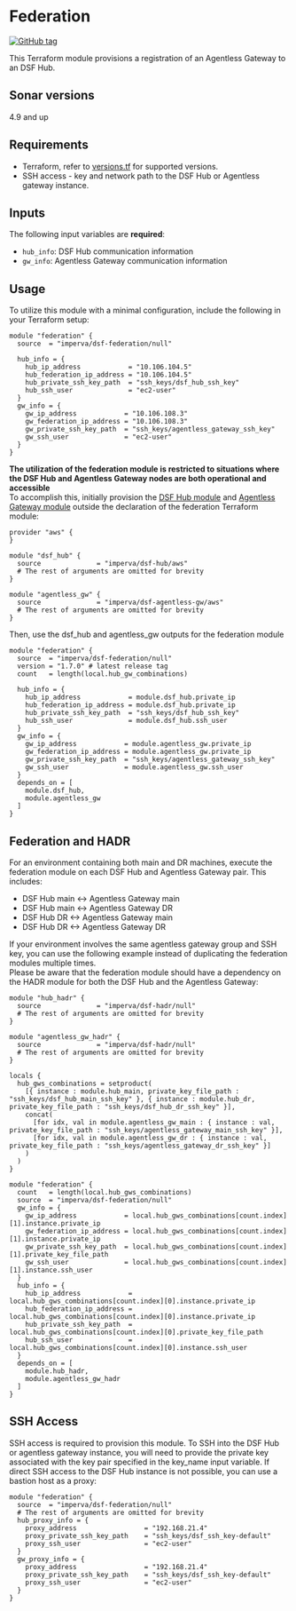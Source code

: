 # Federation
[![GitHub tag](https://img.shields.io/github/v/tag/imperva/dsfkit.svg)](https://github.com/imperva/dsfkit/tags)

This Terraform module provisions a registration of an Agentless Gateway to an DSF Hub.

## Sonar versions
4.9 and up

## Requirements
* Terraform, refer to [versions.tf](https://github.com/imperva/dsfkit/blob/master/modules/null/federation/versions.tf) for supported versions.
* SSH access - key and network path to the DSF Hub or Agentless gateway instance.

## Inputs

The following input variables are **required**:

* `hub_info`: DSF Hub communication information
* `gw_info`: Agentless Gateway communication information

## Usage

To utilize this module with a minimal configuration, include the following in your Terraform setup:

```
module "federation" {
  source  = "imperva/dsf-federation/null"

  hub_info = {
    hub_ip_address            = "10.106.104.5"
    hub_federation_ip_address = "10.106.104.5"
    hub_private_ssh_key_path  = "ssh_keys/dsf_hub_ssh_key"
    hub_ssh_user              = "ec2-user"
  }
  gw_info = {
    gw_ip_address            = "10.106.108.3"
    gw_federation_ip_address = "10.106.108.3"
    gw_private_ssh_key_path  = "ssh_keys/agentless_gateway_ssh_key"
    gw_ssh_user              = "ec2-user"
  }
}
```

**The utilization of the federation module is restricted to situations where the DSF Hub and Agentless Gateway nodes are both operational and accessible**<br>
To accomplish this, initially provision the [DSF Hub module](https://registry.terraform.io/modules/imperva/dsf-hub/aws/latest) 
and [Agentless Gateway module](https://registry.terraform.io/modules/imperva/dsf-agentless-gw/aws/latest) outside the declaration of the federation Terraform module:

```
provider "aws" {
}

module "dsf_hub" {
  source              = "imperva/dsf-hub/aws"
  # The rest of arguments are omitted for brevity
}

module "agentless_gw" {
  source              = "imperva/dsf-agentless-gw/aws"
  # The rest of arguments are omitted for brevity
}
```
Then, use the dsf_hub and agentless_gw outputs for the federation module

```
module "federation" {
  source  = "imperva/dsf-federation/null"
  version = "1.7.0" # latest release tag
  count   = length(local.hub_gw_combinations)

  hub_info = {
    hub_ip_address            = module.dsf_hub.private_ip
    hub_federation_ip_address = module.dsf_hub.private_ip
    hub_private_ssh_key_path  = "ssh_keys/dsf_hub_ssh_key"
    hub_ssh_user              = module.dsf_hub.ssh_user
  }
  gw_info = {
    gw_ip_address            = module.agentless_gw.private_ip
    gw_federation_ip_address = module.agentless_gw.private_ip
    gw_private_ssh_key_path  = "ssh_keys/agentless_gateway_ssh_key"
    gw_ssh_user              = module.agentless_gw.ssh_user
  }
  depends_on = [
    module.dsf_hub,
    module.agentless_gw
  ]
}
```

## Federation and HADR
For an environment containing both main and DR machines, execute the federation module on each DSF Hub and Agentless Gateway pair. 
This includes: 
* DSF Hub main <-> Agentless Gateway main
* DSF Hub main <-> Agentless Gateway DR
* DSF Hub DR <-> Agentless Gateway main 
* DSF Hub DR <-> Agentless Gateway DR<br>

If your environment involves the same agentless gateway group and SSH key, you can use the following example instead of duplicating the federation modules multiple times.<br>
Please be aware that the federation module should have a dependency on the HADR module for both the DSF Hub and the Agentless Gateway:

```
module "hub_hadr" {
  source              = "imperva/dsf-hadr/null"
  # The rest of arguments are omitted for brevity
}

module "agentless_gw_hadr" {
  source              = "imperva/dsf-hadr/null"
  # The rest of arguments are omitted for brevity
}

locals {
  hub_gws_combinations = setproduct(
    [{ instance : module.hub_main, private_key_file_path : "ssh_keys/dsf_hub_main_ssh_key" }, { instance : module.hub_dr, private_key_file_path : "ssh_keys/dsf_hub_dr_ssh_key" }],
    concat(
      [for idx, val in module.agentless_gw_main : { instance : val, private_key_file_path : "ssh_keys/agentless_gateway_main_ssh_key" }],
      [for idx, val in module.agentless_gw_dr : { instance : val, private_key_file_path : "ssh_keys/agentless_gateway_dr_ssh_key" }]
    )
  )
}

module "federation" {
  count   = length(local.hub_gws_combinations)
  source  = "imperva/dsf-federation/null"
  gw_info = {
    gw_ip_address            = local.hub_gws_combinations[count.index][1].instance.private_ip
    gw_federation_ip_address = local.hub_gws_combinations[count.index][1].instance.private_ip
    gw_private_ssh_key_path  = local.hub_gws_combinations[count.index][1].private_key_file_path
    gw_ssh_user              = local.hub_gws_combinations[count.index][1].instance.ssh_user
  }
  hub_info = {
    hub_ip_address            = local.hub_gws_combinations[count.index][0].instance.private_ip
    hub_federation_ip_address = local.hub_gws_combinations[count.index][0].instance.private_ip
    hub_private_ssh_key_path  = local.hub_gws_combinations[count.index][0].private_key_file_path
    hub_ssh_user              = local.hub_gws_combinations[count.index][0].instance.ssh_user
  }
  depends_on = [
    module.hub_hadr,
    module.agentless_gw_hadr
  ]
}
```


## SSH Access
SSH access is required to provision this module. To SSH into the DSF Hub or agentless gateway instance, you will need to provide the private key associated with the key pair specified in the 
key_name input variable. If direct SSH access to the DSF Hub instance is not possible, you can use a bastion host as a proxy:

```
module "federation" {
  source  = "imperva/dsf-federation/null"
  # The rest of arguments are omitted for brevity
  hub_proxy_info = {
    proxy_address                 = "192.168.21.4"
    proxy_private_ssh_key_path    = "ssh_keys/dsf_ssh_key-default"
    proxy_ssh_user                = "ec2-user"
  }  
  gw_proxy_info = {
    proxy_address                 = "192.168.21.4"
    proxy_private_ssh_key_path    = "ssh_keys/dsf_ssh_key-default"
    proxy_ssh_user                = "ec2-user"
  }
}
```
